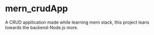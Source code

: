 # mern_crudApp
A CRUD appilication made while learning mern stack, this project leans towards the backend-Node.js more.
